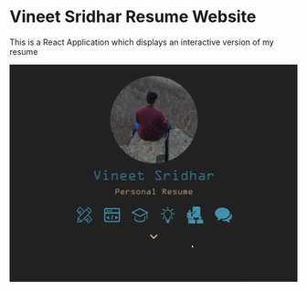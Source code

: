 # Vineet Sridhar Resume Website

This is a React Application which displays an interactive version of my resume


<img src="record.gif"/>
